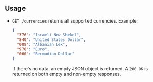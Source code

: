 ## Usage
* `GET /currencies` returns all supported currencies. Example:
  ```json
  {
    "376": "Israeli New Shekel",
    "840": "United States Dollar",
    "008": "Albanian Lek",
    "978": "Euro",
    "060": "Bermudian Dollar"
  }
  ```
  If there's no data, an empty JSON object is returned. A `200 OK` is returned on both empty and non-empty responses.
